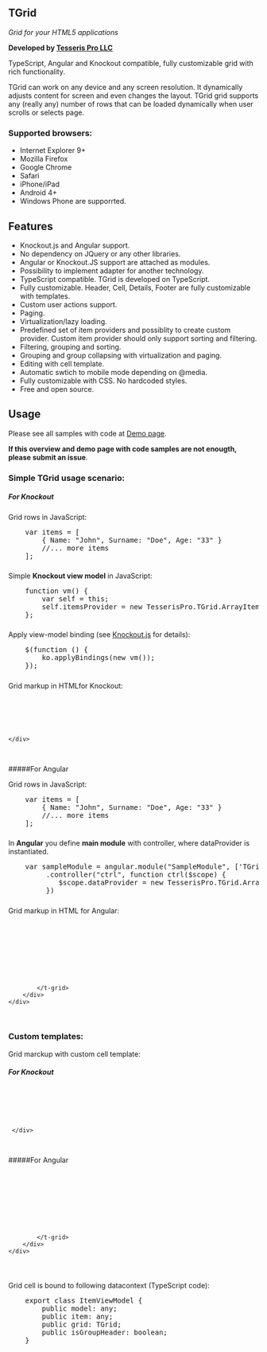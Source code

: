﻿## TGrid

*Grid for your HTML5 applications*

**Developed by [Tesseris Pro LLC](http://www.tesseris.com)**

TypeScript, Angular and Knockout compatible, fully customizable grid with rich functionality. 

TGrid can work on any device and any screen resolution. It dynamically adjusts content for screen and even changes the layout. TGrid grid supports any (really any) number of rows that can be loaded dynamically when user scrolls or selects page. 

### Supported browsers:

* Internet Explorer 9+
* Mozilla Firefox 
* Google Chrome
* Safari
* iPhone/iPad
* Android 4+ 
* Windows Phone are supporrted.

## Features

* Knockout.js and Angular support.
* No dependency on JQuery or any other libraries.
* Angular or Knockout.JS support are attached as modules.
* Possibility to implement adapter for another technology.
* TypeScript compatible. TGrid is developed on TypeScript.
* Fully customizable. Header, Cell, Details, Footer are fully customizable with templates.
* Custom user actions support.
* Paging.
* Virtualization/lazy loading.
* Predefined set of item providers and possiblity to create custom provider. Custom item provider should only support sorting and filtering.
* Filtering, grouping and sorting.
* Grouping and group collapsing with virtualization and paging.
* Editing with cell template.
* Automatic swtich to mobile mode depending on @media.
* Fully customizable with CSS. No hardcoded styles.
* Free and open source.

## Usage

Please see all samples with code at [Demo page](http://grid.tesseris.com/Home/Demo).

**If this overview and demo page with code samples are not enougth, please submit an issue**.

### Simple TGrid usage scenario:

##### For Knockout

Grid rows in JavaScript:

<!-- Start the highlighter. -->
<pre class="brush: js">
    var items = [
        { Name: "John", Surname: "Doe", Age: "33" }
        //... more items
    ];
</pre>

#####

Simple **Knockout view model** in JavaScript:

<pre class="brush: js">
    function vm() {
        var self = this;
        self.itemsProvider = new TesserisPro.TGrid.ArrayItemsProvider(items);
    };
</pre>
 
#####   

 Apply view-model binding (see [Knockout.js](http://knockoutjs.com/) for details):

<pre class="brush: js">
    $(function () {
        ko.applyBindings(new vm());
    });
</pre>

#####

Grid markup in HTMLfor Knockout:

<pre class="brush: html">
    <div data-bind="tgrid: {provider: itemsProvider}">
       <script type="text/html">  
           <column data-g-member="Name">  
           </column>  
           <column data-g-member="Surname">  
           </column>  
           <column data-g-member="Age">  
           </column>  
       </script>  
    </div>
</pre>

#####For Angular

Grid rows in JavaScript:

<pre class="brush: js">
    var items = [
        { Name: "John", Surname: "Doe", Age: "33" }
        //... more items
    ];
</pre>

#####

In **Angular** you define **main module** with controller, where dataProvider is instantiated.

<pre class="brush: js">
    var sampleModule = angular.module("SampleModule", ['TGrid'])
		 .controller("ctrl", function ctrl($scope) {
		 	$scope.dataProvider = new TesserisPro.TGrid.ArrayItemsProvider(items);
		 })
</pre>

#####

Grid markup in HTML for Angular:

<!-- Start the highlighter. -->
<pre class="brush: html">
    <div ng-app="SampleModule">
		<div ng-controller="ctrl">
			<t-grid id="test-angular" provider="dataProvider" enablePaging="true">
				<script type="text/html">
					<column data-g-member="Name">
					</column>
					<column data-g-member="Surname">
					</column>
					<column data-g-member="Age">
					</column>
				</script>
			</t-grid>
		</div>
	</div>
</pre>

### Custom templates:

Grid marckup with custom cell template:

##### For Knockout

<pre class="brush: html">
    <div data-bind="tgrid: { provider: itemsProvider }">
         <script type="text/html">
             <column data-g-member="Name">
                 <cell>
                     <span style="color: #b6424e;" data-bind="text: item.Name"></span>               
                 </cell>
             </column>
             <column data-g-member="Surname">
                 <cell>
                     // Simple Knockout binding in template
                     <span data-bind="text: item.Surname"></span>
                 </cell>
             </column>
             <column data-g-member="Age">           
                 <cell>
                     <span style="color: #b6424e;" data-bind="text: item.Age"></span>
                 </cell>
             </column>
         </script>
     </div>
</pre>

#####For Angular

<pre class="brush: html">
    <div ng-app="SampleModule"> 
        <div ng-controller="ctrl">
            <t-grid id="test-angular" provider="dataProvider">
                <script type="text/html">
                    <column data-g-member ="Name">
                        <cell>
                            <span style="color: #b6424e;">{{item.item.Name}}</span>
                        </cell>
                    </column>
                    <column data-g-member ="Surname">
                        <cell>
                            <span>{{item.item.Surname}}</span>
                        </cell>
                    </column>
                    <column data-g-member ="Age">
                        <cell>
                            <span style="color: #b6424e;">{{item.item.Age}}</span>
                        </cell>
                    </column>
                </script>
            </t-grid>
        </div>
    </div>
</pre>

#####

Grid cell is bound to following datacontext (TypeScript code):

<!-- Start the highlighter. -->
<pre class="brush: js">
    export class ItemViewModel {
        public model: any;
        public item: any;
        public grid: TGrid;
        public isGroupHeader: boolean;
    }
</pre>

#####

<script type="text/javascript">
    SyntaxHighlighter.highlight();
</script>